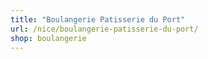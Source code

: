 ```yaml
---
title: "Boulangerie Patisserie du Port"
url: /nice/boulangerie-patisserie-du-port/
shop: boulangerie
---
```

